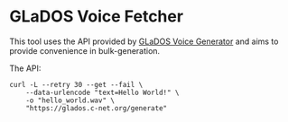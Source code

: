 # GLaDOS Voice Fetcher
This tool uses the API provided by [GLaDOS Voice Generator](https://glados.c-net.org)
and aims to provide convenience in bulk-generation.

The API:
```shell script
curl -L --retry 30 --get --fail \
    --data-urlencode "text=Hello World!" \
    -o "hello_world.wav" \
    "https://glados.c-net.org/generate"
```
